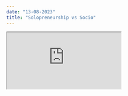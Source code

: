 ```yaml
---
date: "13-08-2023"
title: "Solopreneurship vs Socio"
---
```

<iframe src="https://www.youtube.com/embed/jcnRza-I2Uk" allowfullscreen></iframe>
